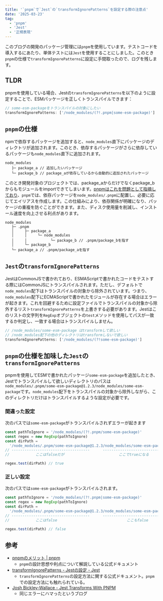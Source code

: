 ```yaml
---
title: '`pnpm`で`Jest`の`transformIgnorePatterns`を設定する際の注意点'
date: '2025-03-23'
tag:
  - 'pnpm'
  - 'Jest'
  - '正規表現'
---
```


このブログの開発のパッケージ管理には`pnpm`を使用しています。テストコードを導入するにあたり、単体テストには`Jest`を使用することにしました。このとき`pnpm`の仕様で`transformIgnorePatterns`に設定に手間取ったので、ログを残します。

## TLDR

pnpmを使用している場合、Jestの`transformIgnorePatterns`を以下のように設定することで、ESMパッケージを正しくトランスパイルできます：

```ts
// some-esm-packageをトランスパイルの対象にしたい
transformIgnorePatterns: ['/node_modules/(?!.pnpm|some-esm-package)']
```

## `pnpm`の仕様

npmで依存するパッケージを追加すると、`node_modules`直下にパッケージのディレクトリが追加されます。このとき、依存するパッケージがさらに依存しているパッケージも`node_modules`直下に追加されます。

```
node_modules
   ├─ package_a // 追加したいパッケージ
   └─ package_b // package_aが依存しているから自動的に追加されたパッケージ
```

このとき開発対象のプロジェクトでは、package_aからだけでなくpackage_bからもモジュールをimportできてしまいます。[pnpmはこれを問題として指摘しており](https://pnpm.io/ja/motivation#%E3%83%95%E3%83%A9%E3%83%83%E3%83%88%E3%81%A7%E3%81%AF%E3%81%AA%E3%81%84-node_modules-%E3%83%87%E3%82%A3%E3%83%AC%E3%82%AF%E3%83%88%E3%83%AA%E3%81%AE%E4%BD%9C%E6%88%90)、`pnpm`では、依存パッケージを`node_modules/.pnpm`に配置し、必要に応じてエイリアスを作成します。この仕組みにより、依存関係が明確になり、パッケージの重複を防ぐことができます。また、ディスク使用量を削減し、インストール速度を向上させる利点があります。

```
node_modules
   ├─ .pnpm
   │     ├─ package_a
   │     │     └─ node_modules
   │     │           └─ package_b // .pnpm/package_bを指す
   │     └─ package_b
   └─ package_a // .pnpm/package_aを指す
```

## `Jest`の`transformIgnorePatterns`

JestはCommonJSで書かれており、ESMAScriptで書かれたコードをテストする際にはCommonJSにトランスパイルされます。ただし、デフォルトで`node_modules`配下はトランスパイルの対象から除外されています。つまり、`node_modules`配下にECMAScriptで書かれたモジュールが存在する場合はエラーが起きます。これを回避するために設定ファイルでトランスパイルの対象から除外するリスト`transformIgnorePatterns`を上書きする必要があります。Jestはこのリストの文字列を`RegExp`オブジェクトの`test`メソッドを使用してパスが一致するか判定し、一致する場合はトランスパイルしません。

```ts
// /node_modules/some-esm-package はtransformして欲しい
// /node_modules配下の他のディレクトリはtransformしないで欲しい
transformIgnorePatterns: ['/node_modules/(?!some-esm-package)']
```

## `pnpm`の仕様を加味した`Jest`の`transformIgnorePatterns`

pnpmを使用してESMで書かれたパッケージ`some-esm-package`を追加したとき、Jestでトランスパイルして欲しいディレクトリのパスは`node_modules/.pnpm/some-esm-package@1.2.3/node_modules/some-esm-package`です。`node_modules`配下をトランスパイルの対象から除外しながら、このディレクトリだけはトランスパイルするような設定が必要です。

### 間違った設定

次のパスでは`some-esm-package`がトランスパイルされずエラーが起きます

```ts
const pathToIgnore = '/node_modules/(?!.pnpm/some-esm-package)'
const regex = new RegExp(pathToIgnore)
const dirPath =
  '/node_modules/.pnpm/some-esm-package@1.2.3/node_modules/some-esm-package'
// ------------------------------------      ------------------------------
//            ここはfalseだが                         ここでtrueになる

regex.test(dirPath) // true
```

### 正しい設定

次のパスでは`some-esm-package`がトランスパイルされます。

```ts
const pathToIgnore = '/node_modules/(?!.pnpm|some-esm-package)'
const regex = new RegExp(pathToIgnore)
const dirPath =
  '/node_modules/.pnpm/some-esm-package@1.2.3/node_modules/some-esm-package'
// ------------------------------------      ------------------------------
//            ここはfalse                         　　　  ここもfalse

regex.test(dirPath) // false
```

## 参考

- [pnpmのメリット | pnpm](https://pnpm.io/ja/motivation)
  - `pnpm`の設計思想や利点について解説している公式ドキュメント
- [transformIgnorePatterns - Jestの設定 - Jest](https://jestjs.io/ja/docs/configuration#transformignorepatterns-arraystring)
  - `transformIgnorePatterns`の設定方法に関する公式ドキュメント。`pnpm`での設定方法にも触れられている。
- [Josh Bickley-Wallace - Jest Transforms With PNPM](https://jaybeeuu.dev/blog/jest-transforms)
  - 同じエラーにハマったというブログ

